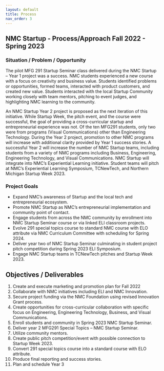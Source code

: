 ```yaml
---
layout: default
title: Process
nav_order: 3
---
```


## NMC Startup - Process/Approach Fall 2022 - Spring 2023

### Situation / Problem / Opportunity

The pilot MFG 291 Startup Seminar class delivered during the NMC Startup – Year 1 project was a success. NMC students experienced a new course with a focus on creativity and business value. Students identified problems or opportunities, formed teams, interacted with product customers, and created new value. Students interacted with the local Startup Community working closely with team mentors, pitching to event judges, and highlighting NMC learning to the community.

An NMC Startup Year 2 project is proposed as the next iteration of this initiative. While Startup Week, the pitch event, and the course were successful, the goal of providing a cross-curricular startup and entrepreneurial experience was not. Of the ten MFG291 students, only two were from programs (Visual Communications) other than Engineering Technology. During the Year 2 project, promotion to other NMC programs will increase with additional clarity provided by Year 1 success stories. A successful Year 2 will increase the number of NMC Startup teams, including students from a variety of NMC programs including Business, Engineering, Engineering Technology, and Visual Communications. NMC Startup will integrate into NMC’s Experiential Learning initiative. Student teams will pitch at NMC’s Experiential Learning Symposium, TCNewTech, and Northern Michigan Startup Week 2023.

### Project Goals

-	Expand NMC’s awareness of Startup and the local tech and entrepreneurial ecosystem.
-	Promote NMC Startup as NMC’s entrepreneurial implementation and community point of contact.
-	Engage students from across the NMC community by enrollment into NMC Startup Seminar course or via linked ELI classroom projects.
-	Evolve 291 special topics course to standard NMC course with ELO attribute via NMC Curriculum Committee with scheduling for Spring 2024.
-	Deliver year two of NMC Startup Seminar culminating in student project pitch competition during Spring 2023 ELI Symposium.
-	Engage NMC Startup teams in TCNewTech pitches and Startup Week 2023.

## Objectives / Deliverables

1.	Create and execute marketing and promotion plan for Fall 2022
2.	Collaborate with NMC initiatives including ELI and NMC Innovation.
3.	Secure project funding via the NMC Foundation using revised Innovation Grant process.
4.	Create opportunities for cross-curricular collaboration with specific focus on Engineering, Engineering Technology, Business, and Visual Communications.
5.	Enroll students and community in Spring 2023 NMC Startup Seminar.
6.	Deliver year 2 MFG291 Special Topics – NMC Startup Seminar.
7.	Utilize community mentors.
8.	Create public pitch competition/event with possible connection to Startup Week 2023.
9.	Convert 291 special topics course into a standard course with ELO attribute.
10.	Produce final reporting and success stories.
11.	Plan and schedule Year 3  

